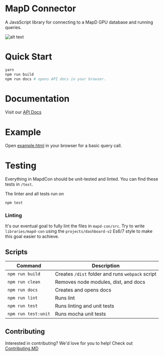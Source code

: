 # MapD Connector

A JavaScript library for connecting to a MapD GPU database and running queries.


![alt text](https://cloud.githubusercontent.com/assets/2932405/25765834/e18ae5c2-31a3-11e7-9afc-989dcf42941c.png "Connector Example with a d3 rendered chart")

# Quick Start
```bash
yarn
npm run build
npm run docs # opens API docs in your browser.
```
# Documentation
Visit our [API Docs](http://mapd.github.io/mapd-connector/docs/)

# Example

Open [example.html](http://mapd.github.io/mapd-connector/example) in your browser for a basic query call.

# Testing

Everything in MapdCon should be unit-tested and linted. You can find these tests in `/test`.

The linter and all tests run on
```bash
npm test
```

### Linting

It's our eventual goal to fully lint the files in `mapd-con/src`. Try to write `libraries/mapd-con` using the `projects/dashboard-v2` Es6/7 style to make this goal easier to achieve.

## Scripts

Command | Description
--- | ---
`npm run build` | Creates `/dist` folder and runs `webpack` script
`npm run clean` | Removes node modules, dist, and docs
`npm run docs` | Creates and opens docs
`npm run lint` | Runs lint
`npm run test` | Runs linting and unit tests
`npm run test:unit` | Runs mocha unit tests

## Contributing

Interested in contributing? We'd love for you to help! Check out [Contributing.MD](.github/CONTRIBUTING.md)
